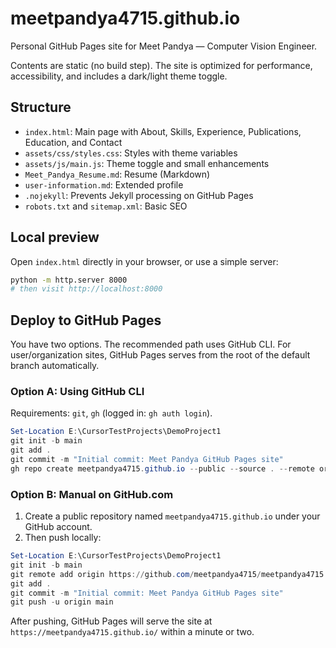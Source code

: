 # meetpandya4715.github.io

Personal GitHub Pages site for Meet Pandya — Computer Vision Engineer.

Contents are static (no build step). The site is optimized for performance, accessibility, and includes a dark/light theme toggle.

## Structure

- `index.html`: Main page with About, Skills, Experience, Publications, Education, and Contact
- `assets/css/styles.css`: Styles with theme variables
- `assets/js/main.js`: Theme toggle and small enhancements
- `Meet_Pandya_Resume.md`: Resume (Markdown)
- `user-information.md`: Extended profile
- `.nojekyll`: Prevents Jekyll processing on GitHub Pages
- `robots.txt` and `sitemap.xml`: Basic SEO

## Local preview

Open `index.html` directly in your browser, or use a simple server:

```bash
python -m http.server 8000
# then visit http://localhost:8000
```

## Deploy to GitHub Pages

You have two options. The recommended path uses GitHub CLI. For user/organization sites, GitHub Pages serves from the root of the default branch automatically.

### Option A: Using GitHub CLI

Requirements: `git`, `gh` (logged in: `gh auth login`).

```powershell
Set-Location E:\CursorTestProjects\DemoProject1
git init -b main
git add .
git commit -m "Initial commit: Meet Pandya GitHub Pages site"
gh repo create meetpandya4715.github.io --public --source . --remote origin --push --confirm
```

### Option B: Manual on GitHub.com

1. Create a public repository named `meetpandya4715.github.io` under your GitHub account.
2. Then push locally:

```powershell
Set-Location E:\CursorTestProjects\DemoProject1
git init -b main
git remote add origin https://github.com/meetpandya4715/meetpandya4715.github.io.git
git add .
git commit -m "Initial commit: Meet Pandya GitHub Pages site"
git push -u origin main
```

After pushing, GitHub Pages will serve the site at `https://meetpandya4715.github.io/` within a minute or two.


